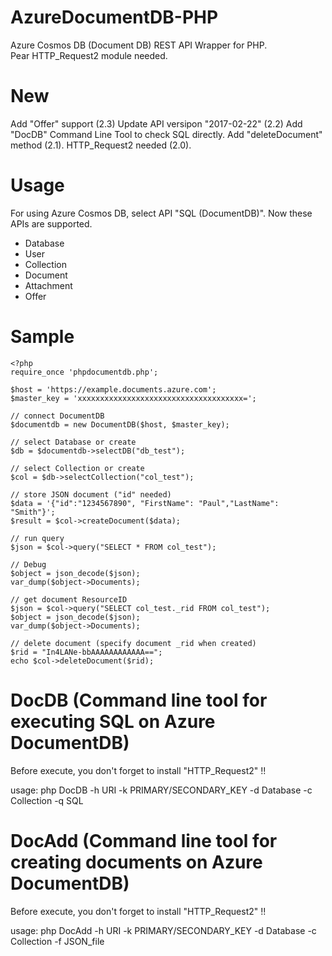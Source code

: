AzureDocumentDB-PHP
===================

Azure Cosmos DB (Document DB) REST API Wrapper for PHP.  
Pear HTTP_Request2 module needed.


New
===================
Add "Offer" support (2.3)
Update API versipon "2017-02-22" (2.2)
Add "DocDB" Command Line Tool to check SQL directly.
Add "deleteDocument" method (2.1).
HTTP_Request2 needed (2.0).


Usage
===================
For using Azure Cosmos DB, select API "SQL (DocumentDB)".
Now these APIs are supported.

- Database
- User
- Collection
- Document
- Attachment
- Offer


Sample
===================


    <?php
    require_once 'phpdocumentdb.php';
      
    $host = 'https://example.documents.azure.com';
    $master_key = 'xxxxxxxxxxxxxxxxxxxxxxxxxxxxxxxxxxxxx=';
    
    // connect DocumentDB
    $documentdb = new DocumentDB($host, $master_key);
    
    // select Database or create
    $db = $documentdb->selectDB("db_test");
    
    // select Collection or create
    $col = $db->selectCollection("col_test");

    // store JSON document ("id" needed)
    $data = '{"id":"1234567890", "FirstName": "Paul","LastName": "Smith"}';
    $result = $col->createDocument($data);
    
    // run query
    $json = $col->query("SELECT * FROM col_test");
    
    // Debug
    $object = json_decode($json);
    var_dump($object->Documents);

    // get document ResourceID
    $json = $col->query("SELECT col_test._rid FROM col_test");
    $object = json_decode($json);
    var_dump($object->Documents);

    // delete document (specify document _rid when created)
    $rid = "In4LANe-bbAAAAAAAAAAAA==";
    echo $col->deleteDocument($rid);


DocDB (Command line tool for executing SQL on Azure DocumentDB)
===================
Before execute, you don't forget to install "HTTP_Request2" !!

usage: php DocDB -h URI -k PRIMARY/SECONDARY_KEY -d Database -c Collection -q SQL


DocAdd (Command line tool for creating documents on Azure DocumentDB)
===================
Before execute, you don't forget to install "HTTP_Request2" !!

usage: php DocAdd -h URI -k PRIMARY/SECONDARY_KEY -d Database -c Collection -f JSON_file

